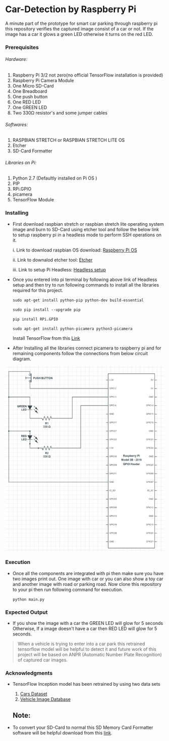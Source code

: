 # Car-Detection by Raspberry Pi
A minute part of the prototype for smart car parking through raspberry pi this repository verifies the captured image consist of a car or not. If the image has a car it glows a green LED otherwise it turns on the red LED.


### Prerequisites

###### Hardware:

1. Raspberry Pi 3/2 not zero(no official TensorFlow installation is provided)
2. Raspberry Pi Camera Module
3. One Micro SD-Card
4. One Breadboard
5. One push button
6. One RED LED
7. One GREEN LED
8. Two 330Ω resistor's and some jumper cables


###### Softwares:
1. RASPBIAN STRETCH or RASPBIAN STRETCH LITE OS
2. Etcher
3. SD-Card Formatter


###### Libraries on Pi:
1. Python 2.7 (Defaultly installed on Pi OS )
2. PIP
3. RPi.GPIO
4. picamera
5. TensorFlow Module

### Installing

- First download raspbian stretch or raspbian stretch lite operating system image and burn to SD-Card using etcher tool and follow the below link to setup raspberry pi in a headless mode to perform SSH operations on it.

  i. Link to download raspbian OS download: [Raspberry Pi OS](https://www.raspberrypi.org/downloads/raspbian/)
 
  ii. Link to downalod etcher tool: [Etcher](https://etcher.io/)
 
  iii. Link to setup Pi Headless: [Headless setup](https://medium.com/a-path-to-pi/adding-ssh-and-wifi-to-a-headless-raspberry-pi-3-fresh-install-54be6634716e)
  
- Once you entered into pi terminal by following above link of Headless setup and then try to run following commands to install all the libraries required for this project.
  
    ```
    sudo apt-get install python-pip python-dev build-essential
    
    ```   
    ```
    sudo pip install --upgrade pip
    
    ```
    ```
    pip install RPi.GPIO
    
    ```  
    ```
    sudo apt-get install python-picamera python3-picamera
    
    ```
    
    Install TensorFlow from this [Link](https://www.tensorflow.org/install/install_raspbian)
    
- After Installing all the libraries connect picamera to raspberry pi and for remaining components follow the connections from below circuit diagram.

![Circuit Diagram](circuit.png)

### Execution

- Once all the components are integrated with pi then make sure you have two images print out. One image with car or you can also show a toy car and another image with road or parking road. Now clone this repository to your pi then run following command for execution.

  ```
  python main.py
  ```

### Expected Output

- If you show the image with a car the GREEN LED will glow for 5 seconds Otherwise, If a image doesn't have a car then RED LED will glow for 5 seconds.

> When a vehicle is trying to enter into a car park this retrained tensorflow model will be helpful to detect it and future work of this project will be based on ANPR (Automatic Number Plate Recognition) of captured car images.

### Acknowledgments

- TensorFlow Inception model has been retrained by using two data sets
  1. [Cars Dataset](https://ai.stanford.edu/~jkrause/cars/car_dataset.html)
  2. [Vehicle Image Database](https://www.gti.ssr.upm.es/data/Vehicle_database.html) 
  
  ## Note:
  
- To convert your SD-Card to normal this SD Memory Card Formatter software will be helpful download from this [link](https://www.sdcard.org/downloads/formatter_4/).
